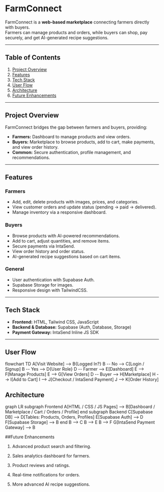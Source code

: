 # FarmConnect

FarmConnect is a **web-based marketplace** connecting farmers directly with buyers.  
Farmers can manage products and orders, while buyers can shop, pay securely, and get AI-generated recipe suggestions.

---

## Table of Contents
1. [Project Overview](#project-overview)
2. [Features](#features)
3. [Tech Stack](#tech-stack)
4. [User Flow](#user-flow)
5. [Architecture](#architecture)
6. [Future Enhancements](#future-enhancements)

---

## Project Overview

FarmConnect bridges the gap between farmers and buyers, providing:

- **Farmers:** Dashboard to manage products and view orders.
- **Buyers:** Marketplace to browse products, add to cart, make payments, and view order history.
- **Common:** Secure authentication, profile management, and recommendations.

---

## Features

### Farmers
- Add, edit, delete products with images, prices, and categories.
- View customer orders and update status (pending → paid → delivered).
- Manage inventory via a responsive dashboard.

### Buyers
- Browse products with AI-powered recommendations.
- Add to cart, adjust quantities, and remove items.
- Secure payments via IntaSend.
- View order history and order status.
- AI-generated recipe suggestions based on cart items.

### General
- User authentication with Supabase Auth.
- Supabase Storage for images.
- Responsive design with TailwindCSS.

---

## Tech Stack
- **Frontend:** HTML, Tailwind CSS, JavaScript
- **Backend & Database:** Supabase (Auth, Database, Storage)
- **Payment Gateway:** IntaSend Inline JS SDK

---

## User Flow
flowchart TD
    A[Visit Website] --> B{Logged In?}
    B -- No --> C[Login / Signup]
    B -- Yes --> D{User Role}
    D -- Farmer --> E[Dashboard]
    E --> F[Manage Products]
    E --> G[View Orders]
    D -- Buyer --> H[Marketplace]
    H --> I[Add to Cart]
    I --> J[Checkout / IntaSend Payment]
    J --> K[Order History]

## Architecture
graph LR
    subgraph Frontend
        A[HTML / CSS / JS Pages] --> B[Dashboard / Marketplace / Cart / Orders / Profile]
    end
    subgraph Backend
        C[Supabase DB] --> D[Tables: Products, Orders, Profiles]
        E[Supabase Auth] --> D
        F[Supabase Storage] --> B
    end
    B --> C
    B --> E
    B --> F
    G[IntaSend Payment Gateway] --> B
    
##Future Enhancements

  1. Advanced product search and filtering.

  2. Sales analytics dashboard for farmers.

  3. Product reviews and ratings.

  4. Real-time notifications for orders.

  5. More advanced AI recipe suggestions.

    

    
